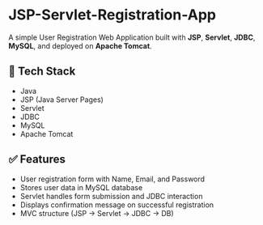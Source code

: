 # JSP-Servlet-Registration-App

A simple User Registration Web Application built with **JSP**, **Servlet**, **JDBC**, **MySQL**, and deployed on **Apache Tomcat**.

## 🔧 Tech Stack
- Java
- JSP (Java Server Pages)
- Servlet
- JDBC
- MySQL
- Apache Tomcat

## ✅ Features
- User registration form with Name, Email, and Password
- Stores user data in MySQL database
- Servlet handles form submission and JDBC interaction
- Displays confirmation message on successful registration
- MVC structure (JSP → Servlet → JDBC → DB)


